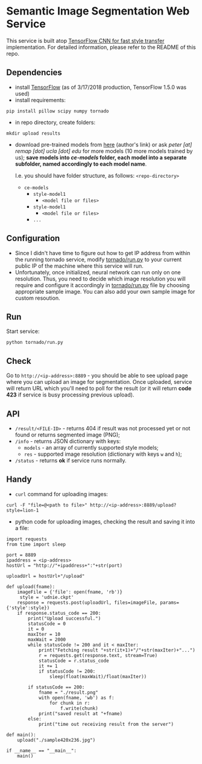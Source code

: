 # Semantic Image Segmentation Web Service

This service is built atop [TensorFlow CNN for fast style transfer](https://github.com/lengstrom/fast-style-transfer) implementation. For detailed information, please refer to the README of this repo.

## Dependencies

* install [TensorFlow](https://www.tensorflow.org/install/install_linux) (as of 3/17/2018 production, TensorFlow 1.5.0 was used)
* install requirements:

```
pip install pillow scipy numpy tornado
```

* in repo directory, create folders:

```
mkdir upload results
```

* download pre-trained models from [here](https://drive.google.com/drive/folders/0B9jhaT37ydSyRk9UX0wwX3BpMzQ) (author's link) or ask *peter [at] remap [dot] ucla [dot] edu* for more models (10 more models trained by us); **save models into *ce-models* folder, each model into a separate subfolder, named accordingly to each model name**.

    I.e. you should have folder structure, as follows:
    `<repo-directory>`
     * `ce-models`
       * `style-model1`
         * `<model file or files>`
       * `style-model1`
         * `<model file or files>`
       * `...`


## Configuration

* Since I didn't have time to figure out how to get IP address from within the running tornado service, modify [tornado/run.py](tonrado/run.py#L43) to your current public IP of the machine where this service will run.
* Unfortunately, once initialized, neural network can run only on one resolution. Thus, you need to decide which image resolution you will require and configure it accordingly in [tornado/run.py](tonrado/run.py#L266) file by choosing appropriate sample image. You can also add your own sample image for custom resoution.

## Run

Start service:

```
python tornado/run.py
```

## Check

Go to `http://<ip-address>:8889` - you should be able to see upload page where you can upload an image for segmentation. Once uploaded, service will return URL which you'll need to poll for the result (or it will return **code 423** if service is busy processing previous upload).

## API

* `/result/<FILE-ID>` - returns 404 if result was not processed yet or not found or returns segmented image (PNG);
* `/info` - returns JSON dictionary with keys:
    * `models` - an array of currently supported style models;
    * `res` - supported image resolution (dictionary with keys `w` and `h`);
* `/status` - returns **ok** if service runs normally.

## Handy 

* `curl` command for uploading images:

```
curl -F "file=@<path to file>" http://<ip-address>:8889/upload?style=lion-1
```

* python code for uploading images, checking the result and saving it into a file:

```
import requests
from time import sleep

port = 8889
ipaddress = <ip-address>
hostUrl = "http://"+ipaddress+":"+str(port)

uploadUrl = hostUrl+"/upload"

def upload(fname):
	imageFile = {'file': open(fname, 'rb')}
     style = 'udnie.ckpt'
	response = requests.post(uploadUrl, files=imageFile, params={'style':style})
	if response.status_code == 200:
		print("Upload successful.")
		statusCode = 0
		it = 0
		maxIter = 10
		maxWait = 2000
		while statusCode != 200 and it < maxIter:
			print("Fetching result "+str(it+1)+"/"+str(maxIter)+"...")
			r = requests.get(response.text, stream=True)
			statusCode = r.status_code
			it += 1
			if statusCode != 200:
				sleep(float(maxWait)/float(maxIter))

		if statusCode == 200:
			fname = "./result.png"
			with open(fname, 'wb') as f:
				for chunk in r:
					f.write(chunk)
			print("saved result at "+fname)
		else:
			print("time out receiving result from the server")

def main():
	upload("./sample420x236.jpg")

if __name__ == "__main__":
	main()
```
